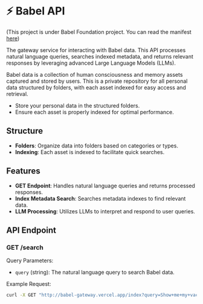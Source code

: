 # ⚡️ Babel API

(This project is under Babel Foundation project. You can read the manifest [here](https://github.com/margostino/babel-foundation))

The gateway service for interacting with Babel data. This API processes natural language queries, searches indexed metadata, and returns relevant responses by leveraging advanced Large Language Models (LLMs).

Babel data is a collection of human consciousness and memory assets captured and stored by users. This is a private repository for all personal data structured by folders, with each asset indexed for easy access and retrieval.

- Store your personal data in the structured folders.
- Ensure each asset is properly indexed for optimal performance.

## Structure

- **Folders**: Organize data into folders based on categories or types.
- **Indexing**: Each asset is indexed to facilitate quick searches.

## Features

- **GET Endpoint**: Handles natural language queries and returns processed responses.
- **Index Metadata Search**: Searches metadata indexes to find relevant data.
- **LLM Processing**: Utilizes LLMs to interpret and respond to user queries.

## API Endpoint

### GET /search

Query Parameters:

- `query` (string): The natural language query to search Babel data.

Example Request:

```bash
curl -X GET "http://babel-gateway.vercel.app/index?query=Show+me+my+vacation+notes+from+2024"
